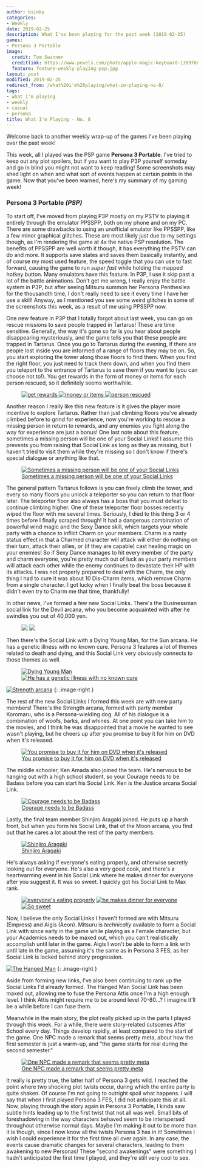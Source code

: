 ```yaml
---
author: bsinky
categories:
- Weekly
date: 2019-02-25
description: What I've been playing for the past week (2019-02-25)
games:
- Persona 3 Portable
image:
  credit: Tom Swinnen
  creditlink: https://www.pexels.com/photo/apple-magic-keyboard-1309766/
  feature: feature-weekly-playing-psp.jpg
layout: post
modified: 2019-02-25
redirect_from: /what%20i'm%20playing/what-im-playing-no-8/
tags:
- what i'm playing
- weekly
- casual
- persona
title: What I'm Playing - No. 8
---
```


Welcome back to another weekly wrap-up of the games I've been playing over the
past week!

This week, all I played was the PSP game **Persona 3 Portable**. I've tried to
keep out any plot spoilers, but if you want to play P3P yourself someday and go
in blind you might not want to keep reading! Some screenshots may shed light on
when and what sort of events happen at certain points in the game. Now that
you've been warned, here's my summary of my gaming week!

<!--more-->

### Persona 3 Portable *(PSP)*

To start off, I've moved from playing P3P mostly on my PSTV to playing it
entirely through the emulator PPSSPP, both on my phone and on my PC. There are
some drawbacks to using an unofficial emulator like PPSSPP, like a few minor
graphical glitches. These are most likely just due to my settings though, as I'm
rendering the game at 4x the native PSP resolution. The benefits of PPSSPP are
well worth it though, it has everything the PSTV can do and more. It supports
save states and saves them basically instantly, and of course my most used
feature, the speed toggle that you can use to fast forward, causing the game to
run *super fast* while holding the mapped hotkey button. Many emulators have
this feature. In P3P, I use it skip past a lot of the battle animations. Don't
get me wrong, I really enjoy the battle system in P3P, but after seeing Mitsuru
summon her Persona Penthesilea for the thousandth time, I don't really need to
see it every time I have her use a skill! Anyway, as I mentioned you see some
weird glitches in some of the screenshots this week, as a result of me using
PPSSPP now.

One new feature in P3P that I totally forgot about last week, you can go on
rescue missions to save people trapped in Tartarus! These are time sensitive.
Generally, the way it's gone so far is you hear about people disappearing
mysteriously, and the game tells you that these people are trapped in Tartarus.
Once you go to Tartarus during the evening, if there are people lost inside you
are informed of a range of floors they may be on. So, you start exploring the
tower along those floors to find them. When you find the right floor, you just
need to track them down, and when you find them you teleport to the entrance of
Tartarus to save them if you want to (you can choose not to!). You get rewards
in the form of money or items for each person rescued, so it definitely seems
worthwhile.

<figure class="third">
    <a href="https://i.imgur.com/vbXhJuk.jpg"><img src="https://i.imgur.com/vbXhJukm.jpg" alt="get rewards"/>
    </a>
    <a href="https://i.imgur.com/N8BYmrh.jpg"><img src="https://i.imgur.com/N8BYmrhm.jpg" alt="money or items"/>
    </a>
    <a href="https://i.imgur.com/2HlsKiQ.jpg"><img src="https://i.imgur.com/2HlsKiQm.jpg" alt="person rescued"/></a>
</figure>

Another reason I really like this new feature is it gives the player more
incentive to explore Tartarus. Rather than just climbing floors you've already
climbed before to grind for experience, now you're working to rescue a missing
person in return to rewards, and any enemies you fight along the way for
experience are just a bonus! One last note about this feature, sometimes a
missing person will be one of your Social Links! I assume this prevents you from
raising that Social Link as long as they as missing, but I haven't tried to
visit them while they're missing so I don't know if there's special dialogue or
anything like that.

<figure class="half center">
    <a href="https://i.imgur.com/BSzuRa2.jpg"><img src="https://i.imgur.com/BSzuRa2m.jpg" alt="Sometimes a missing person will be one of your Social Links"/>
    <figcaption>Sometimes a missing person will be one of your Social Links</figcaption></a>
</figure>

The general pattern Tartarus follows is you can freely climb the tower, and
every so many floors you unlock a teleporter so you can return to that floor
later. The teleporter floor also always has a boss that you must defeat to
continue climbing higher. One of these teleporter floor bosses recently wiped
the floor with me several times. Seriously, I died to this thing 3 or 4 times
before I finally scraped through! It had a dangerous combination of powerful
wind magic and the Sexy Dance skill, which targets your whole party with a
chance to inflict Charm on your members. Charm is a nasty status effect in that
a Charmed character will attack will either do nothing on their turn, attack
their allies, or (if they are capable) cast healing magic on your enemies! So if
Sexy Dance manages to hit every member of the party and charm everyone, you're
pretty much out of luck as your party members will attack each other while the
enemy continues to devastate their HP with its attacks. I was not properly
prepared to deal with the Charm, the only thing I had to cure it was about 10
Dis-Charm items, which remove Charm from a single character. I got lucky when I
finally beat the boss because it didn't even try to Charm me that time,
thankfully!

In other news, I've formed a few new Social Links. There's the Businessman
social link for the Devil arcana, who you become acquainted with after he
swindles you out of 40,000 yen.

<figure class="half">
    <a href="https://i.imgur.com/6bYj7ZE.jpg"><img src="https://i.imgur.com/6bYj7ZEm.jpg"/></a>
    <a href="https://i.imgur.com/5Qa9a5r.jpg"><img src="https://i.imgur.com/5Qa9a5rm.jpg"/></a>
</figure>

Then there's the Social Link with a Dying Young Man, for the Sun arcana. He has
a genetic illness with no known cure. Persona 3 features a lot of themes related
to death and dying, and this Social Link very obviously connects to those themes
as well.

<figure class="half">
    <a href="https://i.imgur.com/BVKfM9L.jpg"><img src="https://i.imgur.com/BVKfM9Lm.jpg" alt="Dying Young Man"/></a>
    <a href="https://i.imgur.com/tpvBQCh.jpg"><img src="https://i.imgur.com/tpvBQChm.jpg" alt="He has a genetic illness with no known cure"/></a>
</figure>

[![Strength arcana](https://i.imgur.com/xR2rKGlm.jpg)](https://i.imgur.com/xR2rKGl.jpg)
{: .image-right }

The rest of the new Social Links I formed this week are with new party members!
There's the Strength arcana, formed with party member Koromaru, who is a
Persona-wielding dog. All of his dialogue is a combination of woofs, barks, and
whines. At one point you can take him to the movies, and I think he was
disappointed that a movie he wanted to see wasn't playing, but he cheers up
after you promise to buy it for him on DVD when it's released.

<figure class="half center">
    <a href="https://i.imgur.com/K4TgO8N.jpg"><img src="https://i.imgur.com/K4TgO8Nm.jpg" alt="You promise to buy it for him on DVD when it's released"/>
    <figcaption>You promise to buy it for him on DVD when it's released</figcaption></a>
</figure>

The middle schooler, Ken Amada also joined the team. He's nervous to be hanging
out with a high school student, so your Courage needs to be Badass before you
can start his Social Link.
Ken is the Justice arcana Social Link.

<figure class="half center">
    <a href="https://i.imgur.com/rrXuibI.jpg"><img src="https://i.imgur.com/rrXuibIm.jpg" alt="Courage needs to be Badass"/>
    <figcaption>Courage needs to be Badass</figcaption></a>
</figure>

Lastly, the final team member Shinjiro Aragaki joined. He puts up a harsh front,
but when you form his Social Link, that of the Moon arcana, you find out that he
cares a lot about the rest of the party members.

<figure class="half center">
    <a href="https://i.imgur.com/3l7O441.jpg"><img src="https://i.imgur.com/3l7O441m.jpg" alt="Shinjiro Aragaki"/>
    <figcaption>Shinjiro Aragaki</figcaption></a>
</figure>

He's always asking if everyone's eating properly, and otherwise secretly looking
out for everyone. He's also a very good cook, and there's a heartwarming event
in his Social Link where he makes dinner for everyone after you suggest it. It
was so sweet. I quickly got his Social Link to Max rank.

<figure class="third">
    <a href="https://i.imgur.com/zDIEbwS.jpg"><img src="https://i.imgur.com/zDIEbwSm.jpg" alt="everyone's eating properly"/></a>
    <a href="https://i.imgur.com/pFgPdJw.jpg"><img src="https://i.imgur.com/pFgPdJwm.jpg" alt="he makes dinner for everyone"/></a>
    <a href="https://i.imgur.com/VTVB5eP.jpg"><img src="https://i.imgur.com/VTVB5ePm.jpg" alt="So sweet"/></a>
</figure>

 Now, I believe the only Social Links I haven't formed are with Mitsuru
(Empress) and Aigis (Aeon). Mitsuru is *technically* available to form a Social
Link with since early in the game while playing as a Female character, but your
Academics needs to be maxed out, which you can't realistically accomplish until
later in the game. Aigis I won't be able to form a link with until late in the
game, assuming it's the same as in Persona 3 FES, as her Social Link is locked
behind story progression.

[![The Hanged Man](https://i.imgur.com/BzcRkNlm.jpg)](https://i.imgur.com/BzcRkNl.jpg)
{: .image-right }

Aside from forming new links, I've also been continuing to rank up the Social
Links I'd already formed. The Hanged Man Social Link has been maxed out,
allowing me to fuse the Persona Attis once I'm a high enough level. I think
Attis might require me to be around level 70-80...? I imagine it'll be a while
before I can fuse them.

Meanwhile in the main story, the plot really picked up in the parts I played
through this week. For a while, there were story-related cutscenes After School
every day. Things develop rapidly, at least compared to the start of the game.
One NPC made a remark that seems pretty meta, about how the first semester is just a warm-up, and "the game starts for real during the second semester."

<figure class="half center">
    <a href="https://i.imgur.com/xANvpNS.jpg"><img src="https://i.imgur.com/xANvpNSm.jpg" alt="One NPC made a remark that seems pretty meta"/>
    <figcaption>One NPC made a remark that seems pretty meta</figcaption></a>
</figure>

It really is pretty true, the latter half of Persona 3 gets wild. I reached the
point where two shocking plot twists occur, during which the entire party is
quite shaken. Of course I'm not going to outright spoil what happens. I will say
that when I first played Persona 3 FES, I did not anticipate this at all. Now,
playing through the story again in Persona 3 Portable, I kinda saw subtle hints
leading up to the first twist that not all was well. Small bits of foreshadowing
in the way characters behaved seem to be interspersed throughout otherwise
normal days. Maybe I'm making it out to be more than it is though, since I now
know all the twists Persona 3 has in it! Sometimes I wish I could experience it
for the first time all over again. In any case, the events cause dramatic
changes for several characters, leading to them awakening to new Personas! These
"second awakenings" were something I hadn't anticipated the first time I played,
and they're still very cool to see.
